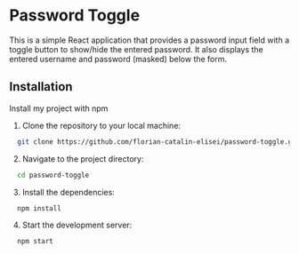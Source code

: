 # Password Toggle

This is a simple React application that provides a password input field with a toggle button to show/hide the entered password. It also displays the entered username and password (masked) below the form.

## Installation

Install my project with npm

1. Clone the repository to your local machine:

```bash
  git clone https://github.com/florian-catalin-elisei/password-toggle.git
```

2. Navigate to the project directory:

```bash
  cd password-toggle
```

3. Install the dependencies:

```bash
  npm install
```

4. Start the development server:

```bash
  npm start
```
